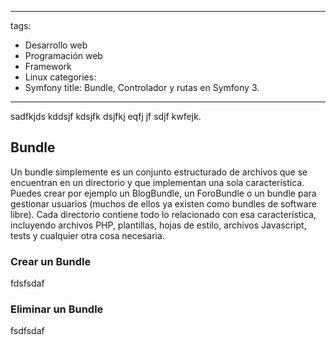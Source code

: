 
---
tags:
- Desarrollo web
- Programación web
- Framework
- Linux
categories:
- Symfony
title: Bundle, Controlador y rutas en Symfony 3.
---

sadfkjds kddsjf kdsjfk dsjfkj eqfj jf sdjf kwfejk.

## Bundle

Un bundle simplemente es un conjunto estructurado de archivos que se encuentran en un directorio y que implementan una sola característica. Puedes crear por ejemplo un BlogBundle, un ForoBundle o un bundle para gestionar usuarios (muchos de ellos ya existen como bundles de software libre). Cada directorio contiene todo lo relacionado con esa característica, incluyendo archivos PHP, plantillas, hojas de estilo, archivos Javascript, tests y cualquier otra cosa necesaria.

### Crear un Bundle

fdsfsdaf

### Eliminar un Bundle

fsdfsdaf
